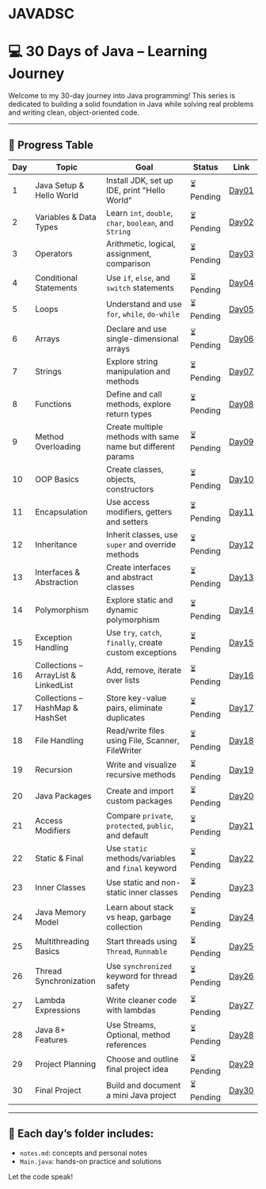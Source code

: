 # JAVADSC
# 💻 30 Days of Java – Learning Journey

Welcome to my 30-day journey into Java programming! This series is dedicated to building a solid foundation in Java while solving real problems and writing clean, object-oriented code.

---

## 📅 Progress Table

| Day | Topic                            | Goal                                                                 | Status       | Link       |
|-----|----------------------------------|----------------------------------------------------------------------|--------------|------------|
| 1   | Java Setup & Hello World         | Install JDK, set up IDE, print "Hello World"                         | ⏳ Pending   | [Day01](./Day01) |
| 2   | Variables & Data Types           | Learn `int`, `double`, `char`, `boolean`, and `String`              | ⏳ Pending   | [Day02](./Day02) |
| 3   | Operators                        | Arithmetic, logical, assignment, comparison                          | ⏳ Pending   | [Day03](./Day03) |
| 4   | Conditional Statements           | Use `if`, `else`, and `switch` statements                           | ⏳ Pending   | [Day04](./Day04) |
| 5   | Loops                            | Understand and use `for`, `while`, `do-while`                        | ⏳ Pending   | [Day05](./Day05) |
| 6   | Arrays                           | Declare and use single-dimensional arrays                            | ⏳ Pending   | [Day06](./Day06) |
| 7   | Strings                          | Explore string manipulation and methods                              | ⏳ Pending   | [Day07](./Day07) |
| 8   | Functions                        | Define and call methods, explore return types                        | ⏳ Pending   | [Day08](./Day08) |
| 9   | Method Overloading               | Create multiple methods with same name but different params         | ⏳ Pending   | [Day09](./Day09) |
| 10  | OOP Basics                       | Create classes, objects, constructors                                | ⏳ Pending   | [Day10](./Day10) |
| 11  | Encapsulation                    | Use access modifiers, getters and setters                            | ⏳ Pending   | [Day11](./Day11) |
| 12  | Inheritance                      | Inherit classes, use `super` and override methods                    | ⏳ Pending   | [Day12](./Day12) |
| 13  | Interfaces & Abstraction         | Create interfaces and abstract classes                               | ⏳ Pending   | [Day13](./Day13) |
| 14  | Polymorphism                     | Explore static and dynamic polymorphism                              | ⏳ Pending   | [Day14](./Day14) |
| 15  | Exception Handling               | Use `try`, `catch`, `finally`, create custom exceptions              | ⏳ Pending   | [Day15](./Day15) |
| 16  | Collections – ArrayList & LinkedList | Add, remove, iterate over lists                                  | ⏳ Pending   | [Day16](./Day16) |
| 17  | Collections – HashMap & HashSet  | Store key-value pairs, eliminate duplicates                          | ⏳ Pending   | [Day17](./Day17) |
| 18  | File Handling                    | Read/write files using File, Scanner, FileWriter                     | ⏳ Pending   | [Day18](./Day18) |
| 19  | Recursion                        | Write and visualize recursive methods                                | ⏳ Pending   | [Day19](./Day19) |
| 20  | Java Packages                    | Create and import custom packages                                    | ⏳ Pending   | [Day20](./Day20) |
| 21  | Access Modifiers                 | Compare `private`, `protected`, `public`, and default                | ⏳ Pending   | [Day21](./Day21) |
| 22  | Static & Final                   | Use `static` methods/variables and `final` keyword                   | ⏳ Pending   | [Day22](./Day22) |
| 23  | Inner Classes                    | Use static and non-static inner classes                              | ⏳ Pending   | [Day23](./Day23) |
| 24  | Java Memory Model                | Learn about stack vs heap, garbage collection                        | ⏳ Pending   | [Day24](./Day24) |
| 25  | Multithreading Basics            | Start threads using `Thread`, `Runnable`                             | ⏳ Pending   | [Day25](./Day25) |
| 26  | Thread Synchronization           | Use `synchronized` keyword for thread safety                         | ⏳ Pending   | [Day26](./Day26) |
| 27  | Lambda Expressions               | Write cleaner code with lambdas                                      | ⏳ Pending   | [Day27](./Day27) |
| 28  | Java 8+ Features                 | Use Streams, Optional, method references                             | ⏳ Pending   | [Day28](./Day28) |
| 29  | Project Planning                 | Choose and outline final project idea                                | ⏳ Pending   | [Day29](./Day29) |
| 30  | Final Project                    | Build and document a mini Java project                               | ⏳ Pending   | [Day30](./Day30) |

---

## 🔗 Each day’s folder includes:
- `notes.md`: concepts and personal notes
- `Main.java`: hands-on practice and solutions

Let the code speak! 
